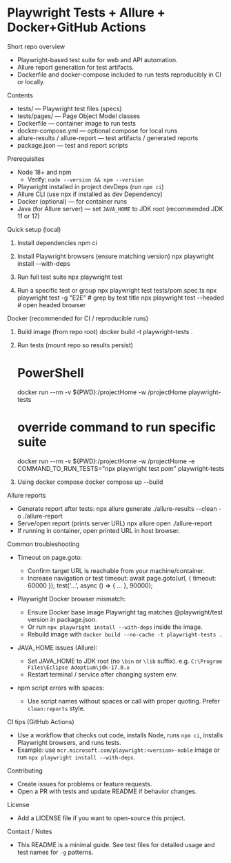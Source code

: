 # Playwright Tests + Allure + Docker+GitHub Actions 

Short repo overview
- Playwright-based test suite for web and API automation.
- Allure report generation for test artifacts.
- Dockerfile and docker-compose included to run tests reproducibly in CI or locally.

Contents
- tests/ — Playwright test files (specs)
- tests/pages/ — Page Object Model classes
- Dockerfile — container image to run tests
- docker-compose.yml — optional compose for local runs
- allure-results / allure-report — test artifacts / generated reports
- package.json — test and report scripts

Prerequisites
- Node 18+ and npm
  - Verify: `node --version && npm --version`
- Playwright installed in project devDeps (run `npm ci`)
- Allure CLI (use npx if installed as dev Dependency)
- Docker (optional) — for container runs
- Java (for Allure server) — set `JAVA_HOME` to JDK root (recommended JDK 11 or 17)

Quick setup (local)
1. Install dependencies
   npm ci

2. Install Playwright browsers (ensure matching version)
   npx playwright install --with-deps

3. Run full test suite
   npx playwright test

4. Run a specific test or group
   npx playwright test tests/pom.spec.ts
   npx playwright test -g "E2E"          # grep by test title
   npx playwright test --headed          # open headed browser

Docker (recommended for CI / reproducible runs)
1. Build image (from repo root)
   docker build -t playwright-tests .

2. Run tests (mount repo so results persist)
   # PowerShell
   docker run --rm -v ${PWD}:/projectHome -w /projectHome playwright-tests

   # override command to run specific suite
   docker run --rm -v ${PWD}:/projectHome -w /projectHome -e COMMAND_TO_RUN_TESTS="npx playwright test pom" playwright-tests

3. Using docker compose
   docker compose up --build

Allure reports
- Generate report after tests:
  npx allure generate ./allure-results --clean -o ./allure-report
- Serve/open report (prints server URL)
  npx allure open ./allure-report
- If running in container, open printed URL in host browser.

Common troubleshooting
- Timeout on page.goto:
  - Confirm target URL is reachable from your machine/container.
  - Increase navigation or test timeout:
    await page.goto(url, { timeout: 60000 });
    test('...', async () => { ... }, 90000);

- Playwright Docker browser mismatch:
  - Ensure Docker base image Playwright tag matches @playwright/test version in package.json.
  - Or run `npx playwright install --with-deps` inside the image.
  - Rebuild image with `docker build --no-cache -t playwright-tests .`

- JAVA_HOME issues (Allure):
  - Set JAVA_HOME to JDK root (no `\bin` or `\lib` suffix).
    e.g. `C:\Program Files\Eclipse Adoptium\jdk-17.0.x`
  - Restart terminal / service after changing system env.

- npm script errors with spaces:
  - Use script names without spaces or call with proper quoting. Prefer `clean:reports` style.

CI tips (GitHub Actions)
- Use a workflow that checks out code, installs Node, runs `npm ci`, installs Playwright browsers, and runs tests.
- Example: use `mcr.microsoft.com/playwright:<version>-noble` image or run `npx playwright install --with-deps`.

Contributing
- Create issues for problems or feature requests.
- Open a PR with tests and update README if behavior changes.

License
- Add a LICENSE file if you want to open-source this project.

Contact / Notes
- This README is a minimal guide. See test files for detailed usage and test names for `-g` patterns.  
